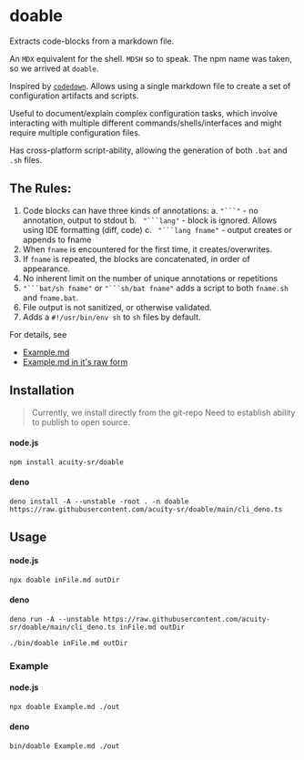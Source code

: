 # doable

Extracts code-blocks from a markdown file.

An `MDX` equivalent for the shell. `MDSH` so to speak. The npm name was taken,
so we arrived at `doable`.

Inspired by [`codedown`](https://github.com/earldouglas/codedown). Allows using
a single markdown file to create a set of configuration artifacts and scripts.

Useful to document/explain complex configuration tasks, which involve
interacting with multiple different commands/shells/interfaces and might require
multiple configuration files.

Has cross-platform script-ability, allowing the generation of both `.bat` and
`.sh` files.

## The Rules:

1. Code blocks can have three kinds of annotations:
   a. ` "```" ` - no annotation, output to stdout
   b. ` "```lang"` - block is ignored. Allows using IDE formatting (diff, code)
   c. ` "```lang fname"` - output creates or appends to fname
2. When `fname` is encountered for the first time, it creates/overwrites.
3. If `fname` is repeated, the blocks are concatenated, in order of appearance.
4. No inherent limit on the number of unique annotations or repetitions
5. `"```bat/sh fname"` or `"```sh/bat fname"` adds a script to both `fname.sh` and `fname.bat`.
7. File output is not sanitized, or otherwise validated.
8. Adds a `#!/usr/bin/env sh` to `sh` files by default.


For details, see 
- [Example.md](https://github.com/acuity-sr/doable/blob/main/Example.md) 
- [Example.md in it's raw form](https://raw.githubusercontent.com/acuity-sr/doable/main/Example.md) 

## Installation

> Currently, we install directly from the git-repo Need to establish ability to
> publish to open source.

#### node.js

```
npm install acuity-sr/doable
```

#### deno

```
deno install -A --unstable -root . -n doable https://raw.githubusercontent.com/acuity-sr/doable/main/cli_deno.ts
```

## Usage

#### node.js

```
npx doable inFile.md outDir
```

#### deno

```
deno run -A --unstable https://raw.githubusercontent.com/acuity-sr/doable/main/cli_deno.ts inFile.md outDir
```

```
./bin/doable inFile.md outDir
```

### Example

#### node.js

```
npx doable Example.md ./out
```

#### deno

```
bin/doable Example.md ./out
```
